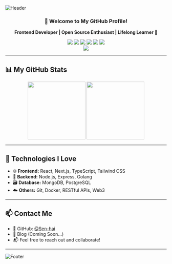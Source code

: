 <!-- 顶部波浪动画标题 -->
![Header](https://capsule-render.vercel.app/api?type=waving&color=0:00C9FF,100:92FE9D&height=250&section=header&text=Sen-hai%20%F0%9F%91%8B&fontSize=60&fontColor=ffffff&animation=fadeIn)

<div align="center">

### 🚀 Welcome to My GitHub Profile!

<p><strong>Frontend Developer | Open Source Enthusiast | Lifelong Learner 🌟</strong></p>

<!-- 技术标签 -->
<div style="margin-top: 10px;">
  <img src="https://img.shields.io/badge/React-61DAFB?style=for-the-badge&logo=react&logoColor=black" />
  <img src="https://img.shields.io/badge/Node.js-339933?style=for-the-badge&logo=node.js&logoColor=white" />
  <img src="https://img.shields.io/badge/JavaScript-F7DF1E?style=for-the-badge&logo=javascript&logoColor=black" />
  <img src="https://img.shields.io/badge/TypeScript-3178C6?style=for-the-badge&logo=typescript&logoColor=white" />
  <img src="https://img.shields.io/badge/Go-00ADD8?style=for-the-badge&logo=go&logoColor=white" />
  <img src="https://img.shields.io/badge/Python-3776AB?style=for-the-badge&logo=python&logoColor=white" />
</div>

<!-- 打字效果 -->
<img src="https://readme-typing-svg.herokuapp.com?font=Fira+Code&size=24&pause=1000&color=00C9FF&width=700&lines=Welcome+to+my+world+of+code!;Building+cool+projects+every+day!;Let's+create+something+awesome!" />

</div>

---

## 📊 My GitHub Stats

<div align="center">
  <img height="180em" src="https://github-readme-stats.vercel.app/api?username=Sen-hai&show_icons=true&theme=radical&include_all_commits=true&count_private=true" />
  <img height="180em" src="https://github-readme-stats.vercel.app/api/top-langs/?username=Sen-hai&layout=compact&langs_count=8&theme=radical" />
</div>

---

## 🧠 Technologies I Love

- 🌐 **Frontend:** React, Next.js, TypeScript, Tailwind CSS  
- 🧰 **Backend:** Node.js, Express, Golang  
- 🗃️ **Database:** MongoDB, PostgreSQL  
- ☁️ **Others:** Git, Docker, RESTful APIs, Web3

---

## 📫 Contact Me

- 💼 GitHub: [@Sen-hai](https://github.com/Sen-hai)
- 🧠 Blog (Coming Soon...)
- 📬 Feel free to reach out and collaborate!

---

<!-- 页脚动画 -->
![Footer](https://capsule-render.vercel.app/api?type=waving&color=0:92FE9D,100:00C9FF&height=150&section=footer)

